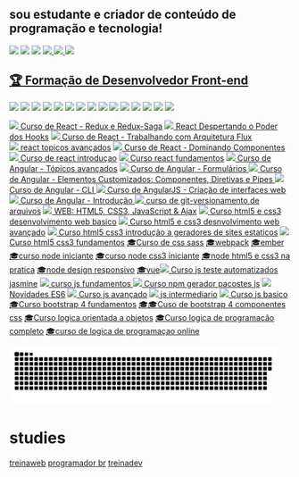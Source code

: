## sou estudante e criador de conteúdo de programação e tecnologia!

 
<img src="https://github-readme-stats.vercel.app/api/pin/?username=kkgi2021&repo=kkgi2021&layout=compact&theme=blue-green&show_icons=true" width="270px" />
<img src="https://github-readme-stats.vercel.app/api/top-langs/?username=kkgi2021&layout=compact&theme=blue-green&show_icons=true" width="270px" />
<img src ="https://github-readme-stats.vercel.app/api?username=kkgi2021&layout=compact&theme=blue-green&show_icons=true" width="270px" />


<a href="mailto:cacagimenis@gmail.com" alt="gmail" target="_blank">
<img src="https://img.shields.io/badge/-Gmail-FF0000?--style=flat-square&labelColor=FF0000&logo=gmail&logoColor=white&link=mailto:cacagimenis@gmail.com" />
</a>

<a href="https://wa.me/5591991536740" alt="WhatsApp" target="_blank">
<img src="https://img.shields.io/badge/-WhatsApp-25d366?--style=flat-square&labelColor=25d366&logo=whatsapp&logoColor=white&link=https://wa.me/5591991536740"/>
</a> 
 
<a href="https://www.linkedin.com/in/claiton-gimenis-644b08148" alt="linkedin" target="_blank">
<img src="https://img.shields.io/badge/-LinkedIn-%230077B5.svg?--style=flat-square&logo=linkedin&logoColor=white"/a>


## [:trophy: Formação de Desenvolvedor Front-end](https://www.treinaweb.com.br/certificado/TRGFXJSV4OKM)   

<img src="https://img.shields.io/badge/Vue.js-35495E?--style=for-the-badge&logo=vuedotjs&logoColor=4FC08D"/> <img src="https://img.shields.io/badge/Webpack-8DD6F9?--style=for-the-badge&logo=Webpack&logoColor=white"/> <img src="https://img.shields.io/badge/Electron-2B2E3A?--style=for-the-badge&logo=electron&logoColor=9FEAF9"/> <img src="https://img.shields.io/badge/ember.js-E04E39?--style=for-the-badge&logo=emberdotjs&logoColor=white" /> <img src="https://img.shields.io/badge/React-20232A?--style=for-the-badge&logo=react&logoColor=61DAFB"/> <img src="https://img.shields.io/badge/AngularJS-E23237?--style=for-the-badge&logo=angularjs&logoColor=white"/> <img src="https://img.shields.io/badge/Git-E34F26?--style=for-the-badge&logo=git&logoColor=white" /> <img src="https://img.shields.io/badge/HTML5-E34F26?--style=for-the-badge&logo=html5&logoColor=white " /> <img src="https://img.shields.io/badge/CSS3-1572B6?--style=for-the-badge&logo=css3&logoColor=white "/> <img src="https://img.shields.io/badge/Sass-CC6699?--style=for-the-badge&logo=sass&logoColor=white" /> <img src="https://img.shields.io/badge/Node.js-43853D?--style=for-the-badge&logo=node.js&logoColor=white" /> <img src="https://img.shields.io/badge/JavaScript-F7DF1E?--style=for-the-badge&logo=javascript&logoColor=black " /> <img src="https://img.shields.io/badge/Bootstrap-563D7C?--style=for-the-badge&logo=bootstrap&logoColor=white " /> <img src="https://img.shields.io/badge/npm-CB3837?--style=for-the-badge&logo=npm&logoColor=white"/> <img src="https://img.shields.io/badge/Jasmine-8A4182?--style=for-the-badge&logo=Jasmine&logoColor=white"/>

[<img src="https://bit.ly/37zh6l0" /> Curso de React - Redux e Redux-Saga](https://www.treinaweb.com.br/certificado/E8XFUQGTWAT1)
[<img src="https://bit.ly/37zh6l0" /> React Despertando o Poder dos Hooks](https://www.treinaweb.com.br/certificado/NGGQFNR1OEVK) [<img src="https://bit.ly/37zh6l0" /> Curso de React - Trabalhando com Arquitetura Flux](https://www.treinaweb.com.br/certificado/LQCWZIBFCMNT)   
[<img src="https://bit.ly/37zh6l0" /> react topicos avançados]( https://www.treinaweb.com.br/certificado/ZTCXO3EWONV4 ) [<img src="https://bit.ly/37zh6l0" /> Curso de React - Dominando Componentes]( https://www.treinaweb.com.br/certificado/55ERMPTDUXWW ) [<img src="https://bit.ly/37zh6l0" /> Curso de react introduçao]( https://www.treinaweb.com.br/certificado/ES1SIO1PXNOX ) [<img src="https://bit.ly/37zh6l0" /> Curso react fundamentos]( https://www.treinaweb.com.br/certificado/01XDMYU1FVQS ) [<img src="https://bit.ly/3Eu80Cd"/> Curso de Angular - Tópicos avançados](https://www.treinaweb.com.br/certificado/X5MFWH8JXSMV) [<img src="https://bit.ly/3Eu80Cd"/> Curso de Angular - Formulários ](https://www.treinaweb.com.br/certificado/DHKUZ0EVICL6) [<img src="https://bit.ly/3Eu80Cd"/> Curso de Angular - Elementos Customizados: Componentes, Diretivas e Pipes ](https://www.treinaweb.com.br/certificado/LVN5IUPPMGHI) [<img src="https://bit.ly/3Eu80Cd"/> Curso de Angular - CLI ](https://www.treinaweb.com.br/certificado/XGMAT8JWZ6QE) [<img src="https://bit.ly/3Eu80Cd"/> Curso de AngularJS - Criação de interfaces web ](https://www.treinaweb.com.br/certificado/HZCGYM0NMC4Q) [<img src="https://bit.ly/3Eu80Cd"/> Curso de Angular - Introdução ](https://www.treinaweb.com.br/certificado/Z6LREIRTXAGO) [<img src="https://bit.ly/3KZH2EZ"/> curso de git-versionamento de arquivos](https://www.rlsystem.com.br/consulta-certificado/MjA3NzgtSU5G) [<img src="https://bit.ly/3rCyaxw"/> WEB: HTML5, CSS3, JavaScript & Ajax](http://soft.blue/certificado/55048380530F) [<img src="https://bit.ly/3rCyaxw"/> Curso html5 e css3 desenvolvimento web basico](https://www.treinaweb.com.br/certificado/SYKFTNPVP43L) [<img src="https://bit.ly/3rCyaxw"/> Curso html5 e css3 desnvolvimento web avançado](https://www.treinaweb.com.br/certificado/DMPZKISY2XEO) [<img src="https://bit.ly/3rCyaxw"/> Curso html5 css3 introdução a geradores de sites estaticos](https://www.treinaweb.com.br/certificado/UAINL0OEFEAA) [<img src="https://bit.ly/3rCyaxw"/> Curso html5 css3 fundamentos](https://www.treinaweb.com.br/certificado/TF3QPGXENEYI) [:mortar_board:Curso de css sass](https://www.treinaweb.com.br/certificado/BI8GL2WKRFNG) [:mortar_board:webpack](https://www.treinaweb.com.br/certificado/LLLPWRNPLMCE) [:mortar_board:ember](https://www.treinaweb.com.br/certificado/MBAZRYSO5YNZ) [:mortar_board:curso node iniciante](https://www.nodestudio.com.br/certificado/58784764) [:mortar_board:curso node css3 iniciante](https://www.nodestudio.com.br/certificado/58784768) [:mortar_board:node html5 e css3 na pratica](https://www.nodestudio.com.br/certificado/58784771) [:mortar_board:node design responsivo](https://www.nodestudio.com.br/certificado/58784772) [:mortar_board:vue](https://www.treinaweb.com.br/certificado/OBROOXOEAGM0 )[<img src="https://bit.ly/3KfZPdU"/> Curso js teste automatizados jasmine](https://www.treinaweb.com.br/certificado/LMGUO95ZPJBG) [<img src="https://bit.ly/3KfZPdU"/> curso js fundamentos ]( https://www.treinaweb.com.br/certificado/HTUCEMNVBCTX ) [<img src="https://bit.ly/3KfZPdU"/> Curso npm gerador pacostes js](https://www.treinaweb.com.br/certificado/FKTDTTDTZUD5) [<img src="https://bit.ly/3KfZPdU"/> Novidades ES6](https://www.treinaweb.com.br/certificado/KJT4UDLN2KLW)
[<img src="https://bit.ly/3KfZPdU"/> Curso js avançado](https://www.treinaweb.com.br/certificado/2NSE7ESTLWJH)
[<img src="https://bit.ly/3KfZPdU"/> js intermediario](https://www.treinaweb.com.br/certificado/PF4ZOWXG4XUR)
[<img src="https://bit.ly/3KfZPdU"/> Curso js basico](https://www.treinaweb.com.br/certificado/JX0NUYHQEFN8) 
[:mortar_board:Curso bootstrap 4 fundamentos](https://www.treinaweb.com.br/certificado/MZK6EN9ETOGV)
[:mortar_board::mortar_board:Cuso de bootstrap 4 componentes css](https://www.treinaweb.com.br/certificado/506CDMOTR2NR) 
[:mortar_board:Curso logica orientada a objetos](https://www.treinaweb.com.br/certificado/HXLKIIR0HQ0O)
[:mortar_board:Curso logica de programação completo](https://www.treinaweb.com.br/certificado/IH1JTY14TKGK)
[:mortar_board:curso de logica de programaçao online](https://www.rlsystem.com.br/consulta-certificado/MjA4MDQtSU5G)




  
</a> <img src="https://github.com/kkgi2021/kkgi2021/blob/output/github-contribution-grid-snake.svg" width="480px"/>
 
 # studies
  
[treinaweb](https://github.com/kkgi2021/treinaweb)
[programador br](https://github.com/kkgi2021/exercicios)
[treinadev](https://github.com/kkgi2021/treina-dev)

